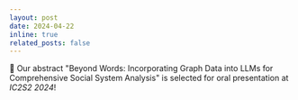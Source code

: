 ```yaml
---
layout: post
date: 2024-04-22 
inline: true
related_posts: false
---
```



🎉 Our abstract "Beyond Words: Incorporating Graph Data into LLMs for Comprehensive Social System Analysis" is selected for oral presentation at _IC2S2 2024_!
